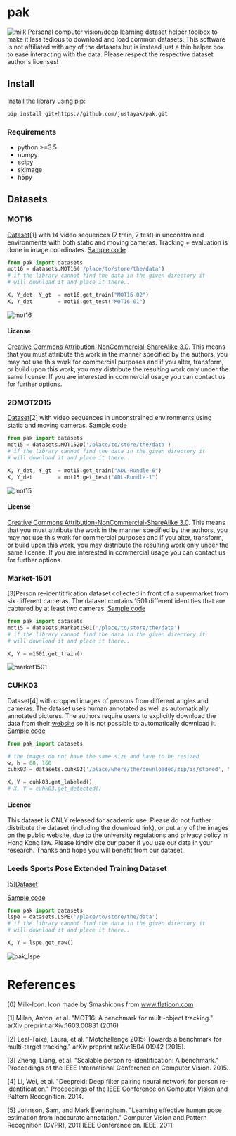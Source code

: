 # pak
![milk](https://user-images.githubusercontent.com/831215/32673460-9057f8ac-c64f-11e7-97e0-672eef1fe75d.png)
Personal computer vision/deep learning dataset helper toolbox to make it less tedious to download and 
load common datasets. This software is not affiliated with any of the datasets but is instead just a thin helper box to ease 
interacting with the data. Please respect the respective dataset author's licenses!

## Install
Install the library using pip:
```bash
pip install git+https://github.com/justayak/pak.git
```

### Requirements 

* python >=3.5
* numpy
* scipy
* skimage
* h5py


## Datasets

### MOT16
[Dataset](https://motchallenge.net/)[1] with 14 video sequences (7 train, 7 test) in unconstrained environments with both static and moving cameras.
Tracking + evaluation is done in image coordinates.
[Sample code](https://github.com/justayak/pak/blob/master/samples/MOT16.ipynb)

```python
from pak import datasets
mot16 = datasets.MOT16('/place/to/store/the/data')
# if the library cannot find the data in the given directory it
# will download it and place it there..

X, Y_det, Y_gt  = mot16.get_train("MOT16-02")
X, Y_det        = mot16.get_test("MOT16-01")
```

![mot16](https://user-images.githubusercontent.com/831215/32783815-5336b2b4-c94d-11e7-8e8c-db4209e61450.png)

#### License

[Creative Commons Attribution-NonCommercial-ShareAlike 3.0](https://creativecommons.org/licenses/by-nc-sa/3.0/). 
This means that you must attribute the work in the manner specified by the authors, you may not use this work for commercial purposes and if you alter, transform, or build upon this work, you may distribute the resulting work only under the same license. If you are interested in commercial usage you can contact us for further options.

### 2DMOT2015

[Dataset](https://motchallenge.net/)[2] with video sequences in unconstrained environments using static and moving cameras.
[Sample code](https://github.com/justayak/pak/blob/master/samples/MOT15_2D.ipynb)

```python
from pak import datasets
mot15 = datasets.MOT152D('/place/to/store/the/data')
# if the library cannot find the data in the given directory it
# will download it and place it there..

X, Y_det, Y_gt  = mot15.get_train("ADL-Rundle-6")
X, Y_det        = mot15.get_test("ADL-Rundle-1")
```

![mot15](https://user-images.githubusercontent.com/831215/32783818-5407e69a-c94d-11e7-9569-f6942b2be857.png)

#### License

[Creative Commons Attribution-NonCommercial-ShareAlike 3.0](https://creativecommons.org/licenses/by-nc-sa/3.0/). 
This means that you must attribute the work in the manner specified by the authors, you may not use this work for commercial purposes and if you alter, transform, or build upon this work, you may distribute the resulting work only under the same license. If you are interested in commercial usage you can contact us for further options.

### Market-1501
[3]Person re-identitification dataset collected in front of a supermarket from six different cameras. The dataset
contains 1501 different identities that are captured by at least two cameras.
[Sample code](https://github.com/justayak/pak/blob/master/samples/Market1501.ipynb)

```python
from pak import datasets
mot15 = datasets.Market1501('/place/to/store/the/data')
# if the library cannot find the data in the given directory it
# will download it and place it there..

X, Y = m1501.get_train()
```

![market1501](https://user-images.githubusercontent.com/831215/32785225-4afc5884-c951-11e7-95b1-542c11e7736e.png)

### CUHK03
Dataset[4] with cropped images of persons from different angles and cameras. The dataset uses human annotated as well as
automatically annotated pictures.
The authors require users to explicitly download the data from their [website](https://docs.google.com/forms/d/e/1FAIpQLSfueNRWgRp3Hui2HdnqHGbpdLUgSn-W8QxpZF0flcjNnvLZ1w/viewform?formkey=dHRkMkFVSUFvbTJIRkRDLWRwZWpONnc6MA#gid=0) so it is not possible to automatically download it.
[Sample code](https://github.com/justayak/pak/blob/master/samples/CUHK03.ipynb)

```python
from pak import datasets

# the images do not have the same size and have to be resized
w, h = 60, 160
cuhk03 = datasets.cuhk03('/place/where/the/downloaded/zip/is/stored', target_w=w, target_h=h)

X, Y = cuhk03.get_labeled()
# X, Y = cuhk03.get_detected()
```

#### Licence 
This dataset is ONLY released for academic use. Please do not further distribute the dataset (including the download link), or put any of the images on the public website, due to the university regulations and privacy policy in Hong Kong law. Please kindly cite our paper if you use our data in your research. Thanks and hope you will benefit from our dataset. 


### Leeds Sports Pose Extended Training Dataset
[5][Dataset](http://sam.johnson.io/research/lspet.html)

[Sample code](https://github.com/justayak/pak/blob/master/samples/LeedsSportsPoseExtended.ipynb)

```python
from pak import datasets
lspe = datasets.LSPE('/place/to/store/the/data')
# if the library cannot find the data in the given directory it
# will download it and place it there..

X, Y = lspe.get_raw()
```

![pak_lspe](https://user-images.githubusercontent.com/831215/32917435-77d235ac-cb1f-11e7-957e-8fcd8301e271.png)


# References

[0] Milk-Icon: Icon made by Smashicons from www.flaticon.com

[1] Milan, Anton, et al. "MOT16: A benchmark for multi-object tracking." arXiv preprint arXiv:1603.00831 (2016)

[2] Leal-Taixé, Laura, et al. "Motchallenge 2015: Towards a benchmark for multi-target tracking." arXiv preprint arXiv:1504.01942 (2015).

[3] Zheng, Liang, et al. "Scalable person re-identification: A benchmark." Proceedings of the IEEE International Conference on Computer Vision. 2015.

[4] Li, Wei, et al. "Deepreid: Deep filter pairing neural network for person re-identification." Proceedings of the IEEE Conference on Computer Vision and Pattern Recognition. 2014.

[5] Johnson, Sam, and Mark Everingham. "Learning effective human pose estimation from inaccurate annotation." Computer Vision and Pattern Recognition (CVPR), 2011 IEEE Conference on. IEEE, 2011.
